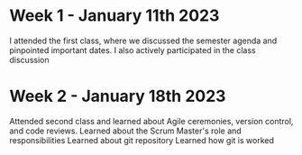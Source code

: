# Week 1 - January 11th 2023
I attended the first class, where we discussed the semester agenda and pinpointed important dates.
I also actively participated in the class discussion
# Week 2 - January 18th 2023
Attended second class and learned about Agile ceremonies, version control, and code reviews.
Learned about the Scrum Master's role and responsibilities
Learned about git repository
Learned how git is worked 
